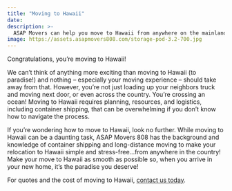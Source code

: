 ```yaml
---
title: "Moving to Hawaii"
date:
description: >-
  ASAP Movers can help you move to Hawaii from anywhere on the mainland.
image: https://assets.asapmovers808.com/storage-pod-3.2-700.jpg
---
```

Congratulations, you’re moving to Hawaii!

We can’t think of anything more exciting than moving to Hawaii (to paradise!) and nothing – especially your moving experience – should take away from that. However, you’re not just loading up your neighbors truck and moving next door, or even across the country. You’re crossing an ocean! Moving to Hawaii requires planning, resources, and logistics, including container shipping, that can be overwhelming if you don’t know how to navigate the process.  

If you’re wondering how to move to Hawaii, look no further. While moving to Hawaii can be a daunting task, ASAP Movers 808 has the background and knowledge of container shipping and long-distance moving to make your relocation to Hawaii simple and stress-free...from anywhere in the country! Make your move to Hawaii as smooth as possible so, when you arrive in your new home, it’s the paradise you deserve! 

For quotes and the cost of moving to Hawaii, [contact us today](/contact).